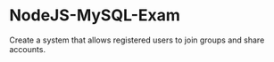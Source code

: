 # NodeJS-MySQL-Exam
Create a system that allows registered users to join groups and share accounts.
